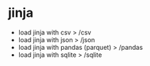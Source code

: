 # jinja

- load jinja with csv > /csv
- load jinja with json > /json
- load jinja with pandas (parquet) > /pandas
- load jinja with sqlite > /sqlite

#